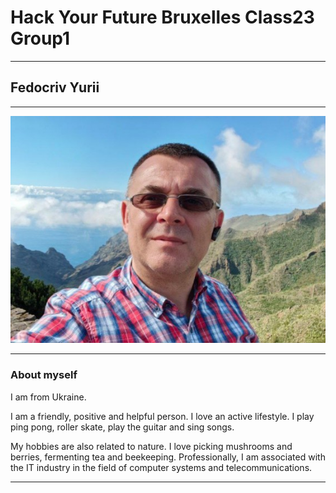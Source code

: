 # Hack Your Future Bruxelles Class23 Group1

---

## Fedocriv Yurii

---

![img](./img/YuriiPhoto1.jpg)

---

### About myself

I am from Ukraine.

I am a friendly, positive and helpful person. I love an active lifestyle. I play
ping pong, roller skate, play the guitar and sing songs.

My hobbies are also related to nature. I love picking mushrooms and berries,
fermenting tea and beekeeping. Professionally, I am associated with the IT
industry in the field of computer systems and telecommunications.

---

